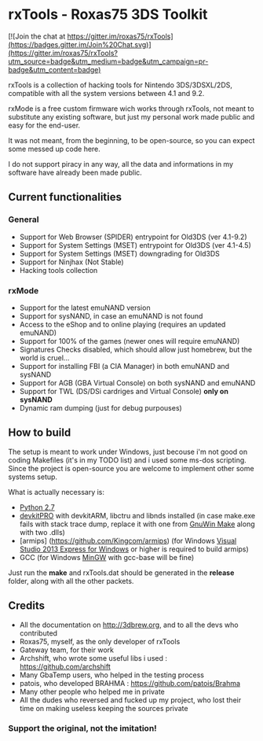 # rxTools - Roxas75 3DS Toolkit

[![Join the chat at https://gitter.im/roxas75/rxTools](https://badges.gitter.im/Join%20Chat.svg)](https://gitter.im/roxas75/rxTools?utm_source=badge&utm_medium=badge&utm_campaign=pr-badge&utm_content=badge)

rxTools is a collection of hacking tools for Nintendo 3DS/3DSXL/2DS, compatible with all the system versions between 4.1 and 9.2.

rxMode is a free custom firmware wich works through rxTools, not meant to substitute any existing software, but just my personal 
work made public and easy for the end-user.

It was not meant, from the beginning, to be open-source, so you can expect some messed up code here.

I do not support piracy in any way, all the data and informations in my software have already been made public.

## Current functionalities
### General
- Support for Web Browser (SPIDER) entrypoint for Old3DS (ver 4.1-9.2)
- Support for System Settings (MSET) entrypoint for Old3DS (ver 4.1-4.5)
- Support for System Settings (MSET) downgrading for Old3DS
- Support for Ninjhax (Not Stable)
- Hacking tools collection

### rxMode
- Support for the latest emuNAND version
- Support for sysNAND, in case an emuNAND is not found
- Access to the eShop and to online playing (requires an updated emuNAND)
- Support for 100% of the games (newer ones will require emuNAND)
- Signatures Checks disabled, which should allow just homebrew, but the world is cruel...
- Support for installing FBI (a CIA Manager) in both emuNAND and sysNAND
- Support for AGB (GBA Virtual Console) on both sysNAND and emuNAND
- Support for TWL (DS/DSi cardriges and Virtual Console) **only on sysNAND**
- Dynamic ram dumping (just for debug purpouses)

## How to build
The setup is meant to work under Windows, just becouse i'm not good on coding Makefiles (it's in my TODO list) and i used some ms-dos scripting.
Since the project is open-source you are welcome to implement other some systems setup.

What is actually necessary is:
- [Python 2.7](https://www.python.org)
- [devkitPRO](http://sourceforge.net/projects/devkitpro) with devkitARM, libctru and libnds installed (in case make.exe fails with stack trace dump, replace it with one from [GnuWin Make](http://gnuwin32.sourceforge.net) along with two .dlls)
- [armips] (https://github.com/Kingcom/armips) (for Windows [Visual Studio 2013 Express for Windows](https://www.visualstudio.com/en-us/downloads/download-visual-studio-vs.aspx) or higher is required to build armips)
- GCC (for Windows [MinGW](http://sourceforge.net/projects/mingw) with gcc-base will be fine)

Just run the **make** and rxTools.dat should be generated in the **release** folder, along with all the other packets.

## Credits
- All the documentation on http://3dbrew.org, and to all the devs who contributed
- Roxas75, myself, as the only developer of rxTools
- Gateway team, for their work 
- Archshift, who wrote some useful libs i used : https://github.com/archshift
- Many GbaTemp users, who helped in the testing process
- patois, who developed BRAHMA : https://github.com/patois/Brahma
- Many other people who helped me in private
- All the dudes who reversed and fucked up my project, who lost their time on making useless keeping the sources private

### Support the original, not the imitation!
